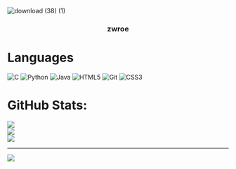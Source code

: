 ![download (38) (1)](https://github.com/user-attachments/assets/a18e826e-c7e7-4eed-adaa-eb1f4e640f56)

<h3 align="center">zwroe</h3>


# Languages 
![C](https://img.shields.io/badge/c-%2300599C.svg?style=for-the-badge&logo=c&logoColor=white) ![Python](https://img.shields.io/badge/python-3670A0?style=for-the-badge&logo=python&logoColor=ffdd54) ![Java](https://img.shields.io/badge/java-%23ED8B00.svg?style=for-the-badge&logo=openjdk&logoColor=white) ![HTML5](https://img.shields.io/badge/html5-%23E34F26.svg?style=for-the-badge&logo=html5&logoColor=white) ![Git](https://img.shields.io/badge/git-%23F05033.svg?style=for-the-badge&logo=git&logoColor=white) ![CSS3](https://img.shields.io/badge/css3-%231572B6.svg?style=for-the-badge&logo=css3&logoColor=white)
# GitHub Stats:
![](https://github-readme-stats.vercel.app/api?username=zwroee&theme=dark&hide_border=false&include_all_commits=false&count_private=false)<br/>
![](https://nirzak-streak-stats.vercel.app/?user=zwroee&theme=dark&hide_border=false)<br/>
![](https://github-readme-stats.vercel.app/api/top-langs/?username=zwroee&theme=dark&hide_border=false&include_all_commits=false&count_private=false&layout=compact)

---
[![](https://visitcount.itsvg.in/api?id=zwroee&icon=0&color=0)](https://visitcount.itsvg.in)

<!-- Proudly created with GPRM ( https://gprm.itsvg.in ) -->
